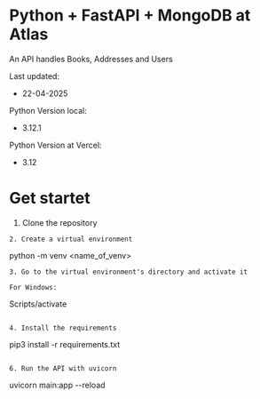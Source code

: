 # Python + FastAPI + MongoDB at Atlas

An API handles Books, Addresses and Users

Last updated:

- 22-04-2025

Python Version local:

- 3.12.1

Python Version at Vercel:

- 3.12

# Get startet


1. Clone the repository

```
2. Create a virtual environment

```
python -m venv <name_of_venv>
```
3. Go to the virtual environment's directory and activate it

For Windows:

```
Scripts/activate
```

4. Install the requirements

```
pip3 install -r requirements.txt
```

6. Run the API with uvicorn

```
uvicorn main:app --reload
```
